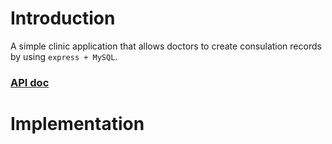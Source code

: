 # Introduction

A simple clinic application that allows doctors to create consulation records by using `express + MySQL`.

### [API doc](https://documenter.getpostman.com/view/8236800/TzY69Zj2)

# Implementation
